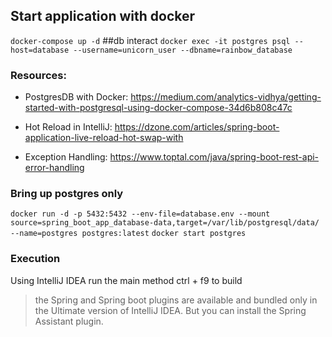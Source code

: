 ## Start application with docker
```docker-compose up -d```
##db interact
```docker exec -it postgres psql --host=database --username=unicorn_user --dbname=rainbow_database```

### Resources:

- PostgresDB with Docker: https://medium.com/analytics-vidhya/getting-started-with-postgresql-using-docker-compose-34d6b808c47c 

- Hot Reload in IntelliJ: https://dzone.com/articles/spring-boot-application-live-reload-hot-swap-with

- Exception Handling: https://www.toptal.com/java/spring-boot-rest-api-error-handling

### Bring up postgres only
```docker run -d -p 5432:5432 --env-file=database.env --mount source=spring_boot_app_database-data,target=/var/lib/postgresql/data/ --name=postgres postgres:latest```
```docker start postgres```

### Execution
Using IntelliJ IDEA run the main method
ctrl + f9 to build

> the Spring and Spring boot plugins are available and bundled only in the Ultimate version of IntelliJ IDEA. 
> But you can install the Spring Assistant plugin.